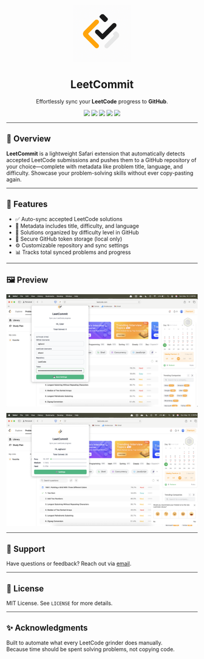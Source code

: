 <p align="center">
  <img src="./icon_512x512.png" alt="LeetCommit Logo" width="150"/>
</p>

<h1 align="center">LeetCommit</h1>

<p align="center">
  Effortlessly sync your <strong>LeetCode</strong> progress to <strong>GitHub</strong>.
</p>

<p align="center">
  <img src="https://img.shields.io/badge/version-1.0.0-blue" />
  <img src="https://img.shields.io/badge/status-active-brightgreen" />
  <img src="https://img.shields.io/badge/built_with-TypeScript-3178C6?logo=typescript&logoColor=white" />
  <img src="https://img.shields.io/badge/platform-Safari%20Extension-lightgrey" />
  <img src="https://img.shields.io/github/license/agliucci/LeetCommit" />
</p>


---

## 🚀 Overview

**LeetCommit** is a lightweight Safari extension that automatically detects accepted LeetCode submissions and pushes them to a GitHub repository of your choice—complete with metadata like problem title, language, and difficulty. Showcase your problem-solving skills without ever copy-pasting again.

---

## 🧠 Features

- ✅ Auto-sync accepted LeetCode solutions
- 🧩 Metadata includes title, difficulty, and language
- 📁 Solutions organized by difficulty level in GitHub
- 🔐 Secure GitHub token storage (local only)
- ⚙️ Customizable repository and sync settings
- 📊 Tracks total synced problems and progress

---
<!-- 
## 📥 Installation

Available on the **Mac App Store**.  
👉 [Download LeetCommit for Safari](#) *(Insert your App Store link)*

Once installed:
1. Open **Safari > Settings > Extensions**
2. Enable **LeetCommit**
3. Configure your GitHub token, username, and repository in the extension settings

That’s it! Start solving problems on LeetCode and LeetCommit will take care of the syncing.

---
-->

## 🖼️ Preview

<p align="center">
  <img src="./IMG3.png" alt="LeetCommit Logo" width="700"/>
</p>
<p align="center">
  <img src="./IMG4.png" alt="LeetCommit Logo" width="700"/>
</p>

---

## 📨 Support

Have questions or feedback? Reach out via [email](mailto:agliucci9@gmail.com).

---

## 📄 License

MIT License. See `LICENSE` for more details.

---

## ✨ Acknowledgments

Built to automate what every LeetCode grinder does manually.  
Because time should be spent solving problems, not copying code.
